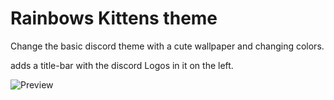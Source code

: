 # Rainbows Kittens theme

Change the basic discord theme with a cute wallpaper and changing colors.

adds a title-bar with the discord Logos in it on the left.

![Preview](http://orig15.deviantart.net/8194/f/2017/210/c/e/rbkt_by_azagwen-dbi5tko.gif)

